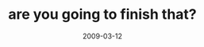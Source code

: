 ---
layout: base.njk
title : 'are you going to finish that?' 
view_title : 'are you going to finish that?' 
year : '2009' 
date : '2009-03-12' 
img_file : '/drawing/areyougoingtofinishthat.png' 
html_file : 'areyougoingtofinishthat' 
next_html : 'myinsidesarescreaming.html' 
year_order : '84' 
permalink : "title/{{html_file}}.html"
---